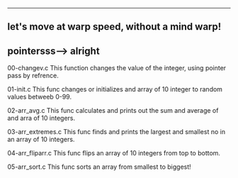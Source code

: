 ----------------------------------------------- 
let's move at warp speed, without a mind warp!
-----------------------------------------------
pointersss--> alright
----------------------------------------------

00-changev.c
This function changes the value of the integer, using pointer pass by refrence.

01-init.c
This func changes or initializes and array of 10 integer to random values betweeb 0-99.

02-arr_avg.c
This func calculates and prints out the sum and average of and arra of 10 integers.

03-arr_extremes.c
This func finds and prints the largest and smallest no in an array of 10 integers.

04-arr_fliparr.c
This func flips an array of 10 integers from top to bottom.

05-arr_sort.c
This func sorts an array from smallest to biggest!
